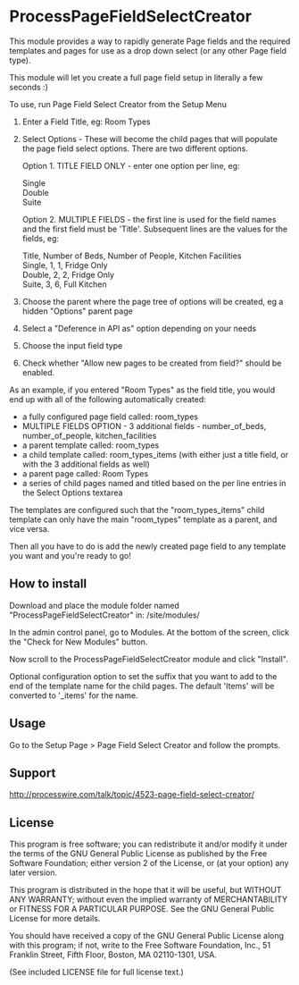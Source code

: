# ProcessPageFieldSelectCreator

This module provides a way to rapidly generate Page fields and the required templates and pages for use as a drop down select (or any other Page field type).

This module will let you create a full page field setup in literally a few seconds :)

To use, run Page Field Select Creator from the Setup Menu

1. Enter a Field Title, eg: Room Types
2. Select Options - These will become the child pages that will populate the page field select options. There are two different options.

    Option 1. TITLE FIELD ONLY - enter one option per line, eg:

    Single<br />
    Double<br />
    Suite


    Option 2. MULTIPLE FIELDS - the first line is used for the field names and the first field must be 'Title'. Subsequent lines are the values for the fields, eg:

    Title, Number of Beds, Number of People, Kitchen Facilities<br />
    Single, 1, 1, Fridge Only<br />
    Double, 2, 2, Fridge Only<br />
    Suite, 3, 6, Full Kitchen

3. Choose the parent where the page tree of options will be created, eg a hidden "Options" parent page
4. Select a "Deference in API as" option depending on your needs
5. Choose the input field type
6. Check whether "Allow new pages to be created from field?" should be enabled.

As an example, if you entered "Room Types" as the field title, you would end up with all of the following automatically created:

* a fully configured page field called: room_types
* MULTIPLE FIELDS OPTION - 3 additional fields - number_of_beds, number_of_people, kitchen_facilities
* a parent template called: room_types
* a child template called: room_types_items (with either just a title field, or with the 3 additional fields as well)
* a parent page called: Room Types
* a series of child pages named and titled based on the per line entries in the Select Options textarea

The templates are configured such that the "room_types_items" child template can only have the main "room_types" template as a parent, and vice versa.

Then all you have to do is add the newly created page field to any template you want and you're ready to go!


## How to install

Download and place the module folder named "ProcessPageFieldSelectCreator" in: /site/modules/

In the admin control panel, go to Modules. At the bottom of the screen, click the "Check for New Modules" button.

Now scroll to the ProcessPageFieldSelectCreator module and click "Install".

Optional configuration option to set the suffix that you want to add to the end of the template name for the child pages. The default 'Items' will be converted to '_items' for the name.


## Usage

Go to the Setup Page > Page Field Select Creator and follow the prompts.


## Support

http://processwire.com/talk/topic/4523-page-field-select-creator/


## License

This program is free software; you can redistribute it and/or
modify it under the terms of the GNU General Public License
as published by the Free Software Foundation; either version 2
of the License, or (at your option) any later version.

This program is distributed in the hope that it will be useful,
but WITHOUT ANY WARRANTY; without even the implied warranty of
MERCHANTABILITY or FITNESS FOR A PARTICULAR PURPOSE.  See the
GNU General Public License for more details.

You should have received a copy of the GNU General Public License
along with this program; if not, write to the Free Software
Foundation, Inc., 51 Franklin Street, Fifth Floor, Boston, MA  02110-1301, USA.

(See included LICENSE file for full license text.)